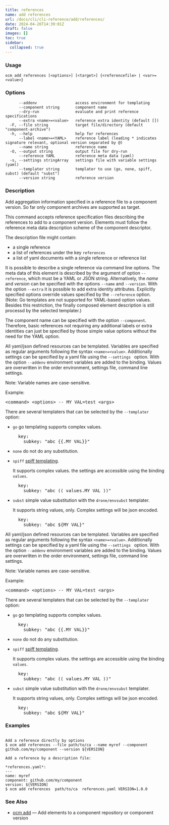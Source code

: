 ```yaml
---
title: references
name: add references
url: /docs/cli/cli-reference/add/references/
date: 2024-04-26T14:39:01Z
draft: false
images: []
toc: true
sidebar:
  collapsed: true
---
```

### Usage

```
ocm add references [<options>] [<target>] {<referencefile> | <var>=<value>}
```

### Options

```
      --addenv                 access environment for templating
      --component string       component name
      --dry-run                evaluate and print reference specifications
      --extra <name>=<value>   reference extra identity (default [])
  -F, --file string            target file/directory (default "component-archive")
  -h, --help                   help for references
      --label <name>=<YAML>    reference label (leading * indicates signature relevant, optional version separated by @)
      --name string            reference name
  -O, --output string          output file for dry-run
      --reference YAML         reference meta data (yaml)
  -s, --settings stringArray   settings file with variable settings (yaml)
      --templater string       templater to use (go, none, spiff, subst) (default "subst")
      --version string         reference version
```

### Description


Add aggregation information specified in a reference file to a component version.
So far only component archives are supported as target.

This command accepts reference specification files describing the references
to add to a component version. Elements must follow the reference meta data
description scheme of the component descriptor.

The description file might contain:
- a single reference
- a list of references under the key <code>references</code>
- a list of yaml documents with a single reference or reference list


It is possible to describe a single reference via command line options.
The meta data of this element is described by the argument of option <code>--reference</code>,
which must be a YAML or JSON string.
Alternatively, the <em>name</em> and <em>version</em> can be specified with the
options <code>--name</code> and <code>--version</code>. With the option <code>--extra</code>
it is possible to add extra identity attributes. Explicitly specified options
override values specified by the <code>--reference</code> option.
(Note: Go templates are not supported for YAML-based option values. Besides
this restriction, the finally composed element description is still processd
by the selected templater.) 

The component name can be specified with the option <code>--component</code>. 
Therefore, basic references not requiring any additional labels or extra
identities can just be specified by those simple value options without the need
for the YAML option.

All yaml/json defined resources can be templated.
Variables are specified as regular arguments following the syntax <code>&lt;name>=&lt;value></code>.
Additionally settings can be specified by a yaml file using the <code>--settings <file></code>
option. With the option <code>--addenv</code> environment variables are added to the binding.
Values are overwritten in the order environment, settings file, command line settings. 

Note: Variable names are case-sensitive.

Example:
<pre>
&lt;command> &lt;options> -- MY_VAL=test &lt;args>
</pre>

There are several templaters that can be selected by the <code>--templater</code> option:
- <code>go</code> go templating supports complex values.

  <pre>
    key:
      subkey: "abc {{.MY_VAL}}"
  </pre>
  
- <code>none</code> do not do any substitution.

- <code>spiff</code> [spiff templating](https://github.com/mandelsoft/spiff).

  It supports complex values. the settings are accessible using the binding <code>values</code>.
  <pre>
    key:
      subkey: "abc (( values.MY_VAL ))"
  </pre>
  
- <code>subst</code> simple value substitution with the <code>drone/envsubst</code> templater.

  It supports string values, only. Complex settings will be json encoded.
  <pre>
    key:
      subkey: "abc ${MY_VAL}"
  </pre>
  


All yaml/json defined resources can be templated.
Variables are specified as regular arguments following the syntax <code>&lt;name>=&lt;value></code>.
Additionally settings can be specified by a yaml file using the <code>--settings <file></code>
option. With the option <code>--addenv</code> environment variables are added to the binding.
Values are overwritten in the order environment, settings file, command line settings. 

Note: Variable names are case-sensitive.

Example:
<pre>
&lt;command> &lt;options> -- MY_VAL=test &lt;args>
</pre>

There are several templaters that can be selected by the <code>--templater</code> option:
- <code>go</code> go templating supports complex values.

  <pre>
    key:
      subkey: "abc {{.MY_VAL}}"
  </pre>
  
- <code>none</code> do not do any substitution.

- <code>spiff</code> [spiff templating](https://github.com/mandelsoft/spiff).

  It supports complex values. the settings are accessible using the binding <code>values</code>.
  <pre>
    key:
      subkey: "abc (( values.MY_VAL ))"
  </pre>
  
- <code>subst</code> simple value substitution with the <code>drone/envsubst</code> templater.

  It supports string values, only. Complex settings will be json encoded.
  <pre>
    key:
      subkey: "abc ${MY_VAL}"
  </pre>
  


### Examples

```

Add a reference directly by options
$ ocm add references --file path/to/ca --name myref --component github.com/my/component --version ${VERSION}

Add a reference by a description file:

*references.yaml*:
---
name: myref
component: github.com/my/component
version: ${VERSION]
$ ocm add references  path/to/ca  references.yaml VERSION=1.0.0

```

### See Also

* [ocm add](/docs/cli/cli-reference/add)	 &mdash; Add elements to a component repository or component version

